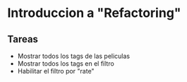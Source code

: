 # Introduccion a "Refactoring"
## Tareas
- Mostrar todos los tags de las peliculas
- Mostrar todos los tags en el filtro
- Habilitar el filtro por "rate"
